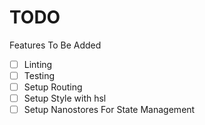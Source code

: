 # TODO

Features To Be Added
- [ ] Linting
- [ ] Testing
- [ ] Setup Routing
- [ ] Setup Style with hsl
- [ ] Setup Nanostores For State Management
